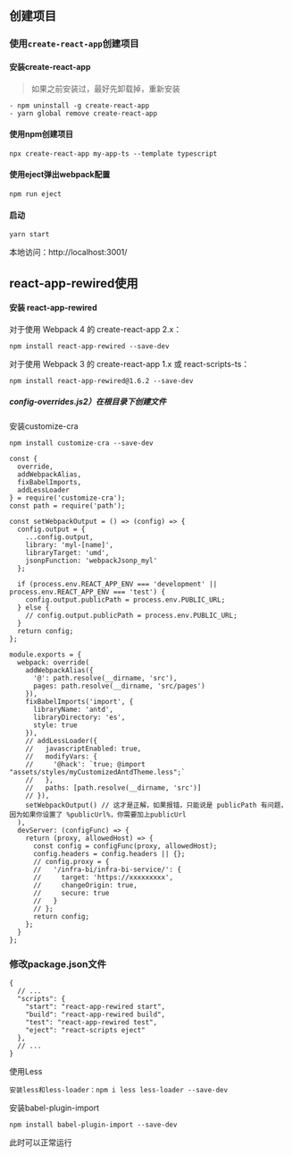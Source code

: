 ## 创建项目

### 使用`create-react-app`创建项目

#### 安装create-react-app 

> 如果之前安装过，最好先卸载掉，重新安装

<!-- 卸载 -->
```
- npm uninstall -g create-react-app
- yarn global remove create-react-app

```

#### 使用npm创建项目
```
npx create-react-app my-app-ts --template typescript
```


#### 使用eject弹出webpack配置
```
npm run eject
```

#### 启动

```
yarn start
```
本地访问：http://localhost:3001/



## react-app-rewired使用

#### 安装 react-app-rewired

对于使用 Webpack 4 的 create-react-app 2.x：
```
npm install react-app-rewired --save-dev
```

对于使用 Webpack 3 的 create-react-app 1.x 或 react-scripts-ts：
```
npm install react-app-rewired@1.6.2 --save-dev
```

##### config-overrides.js2）在根目录下创建文件

安装customize-cra 
```
npm install customize-cra --save-dev
```

```
const {
  override,
  addWebpackAlias,
  fixBabelImports,
  addLessLoader
} = require('customize-cra');
const path = require('path');

const setWebpackOutput = () => (config) => {
  config.output = {
    ...config.output,
    library: 'myl-[name]',
    libraryTarget: 'umd',
    jsonpFunction: 'webpackJsonp_myl'
  };

  if (process.env.REACT_APP_ENV === 'development' || process.env.REACT_APP_ENV === 'test') {
    config.output.publicPath = process.env.PUBLIC_URL;
  } else {
    // config.output.publicPath = process.env.PUBLIC_URL;
  }
  return config;
};

module.exports = {
  webpack: override(
    addWebpackAlias({
      '@': path.resolve(__dirname, 'src'),
      pages: path.resolve(__dirname, 'src/pages')
    }),
    fixBabelImports('import', {
      libraryName: 'antd',
      libraryDirectory: 'es',
      style: true
    }),
    // addLessLoader({
    //   javascriptEnabled: true,
    //   modifyVars: {
    //     '@hack': `true; @import "assets/styles/myCustomizedAntdTheme.less";`
    //   },
    //   paths: [path.resolve(__dirname, 'src')]
    // }),
    setWebpackOutput() // 这才是正解，如果报错，只能说是 publicPath 有问题，因为如果你设置了 %publicUrl%，你需要加上publicUrl
  ),
  devServer: (configFunc) => {
    return (proxy, allowedHost) => {
      const config = configFunc(proxy, allowedHost);
      config.headers = config.headers || {};
      // config.proxy = {
      //   '/infra-bi/infra-bi-service/': {
      //     target: 'https://xxxxxxxxx',
      //     changeOrigin: true,
      //     secure: true
      //   }
      // };
      return config;
    };
  }
};

```


### 修改package.json文件
```
{
  // ...
  "scripts": {
    "start": "react-app-rewired start",
    "build": "react-app-rewired build",
    "test": "react-app-rewired test",
    "eject": "react-scripts eject"
  },
  // ...
}
```

使用Less
```
安装less和less-loader：npm i less less-loader --save-dev
```

安装babel-plugin-import
```
npm install babel-plugin-import --save-dev
```


此时可以正常运行

